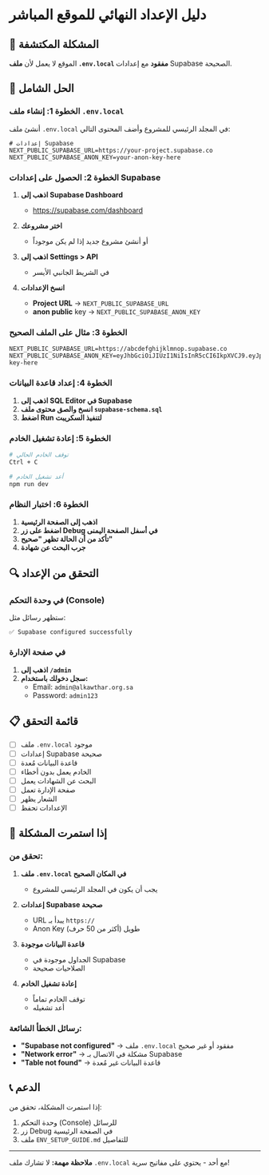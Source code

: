 # دليل الإعداد النهائي للموقع المباشر

## 🚨 المشكلة المكتشفة

الموقع لا يعمل لأن **ملف `.env.local` مفقود** مع إعدادات Supabase الصحيحة.

## 🔧 الحل الشامل

### الخطوة 1: إنشاء ملف `.env.local`

أنشئ ملف `.env.local` في المجلد الرئيسي للمشروع وأضف المحتوى التالي:

```env
# إعدادات Supabase
NEXT_PUBLIC_SUPABASE_URL=https://your-project.supabase.co
NEXT_PUBLIC_SUPABASE_ANON_KEY=your-anon-key-here
```

### الخطوة 2: الحصول على إعدادات Supabase

1. **اذهب إلى Supabase Dashboard**
   - https://supabase.com/dashboard

2. **اختر مشروعك**
   - أو أنشئ مشروع جديد إذا لم يكن موجوداً

3. **اذهب إلى Settings > API**
   - في الشريط الجانبي الأيسر

4. **انسخ الإعدادات**
   - **Project URL** → `NEXT_PUBLIC_SUPABASE_URL`
   - **anon public** key → `NEXT_PUBLIC_SUPABASE_ANON_KEY`

### الخطوة 3: مثال على الملف الصحيح

```env
NEXT_PUBLIC_SUPABASE_URL=https://abcdefghijklmnop.supabase.co
NEXT_PUBLIC_SUPABASE_ANON_KEY=eyJhbGciOiJIUzI1NiIsInR5cCI6IkpXVCJ9.eyJpc3MiOiJzdXBhYmFzZSIsInJlZiI6ImFiY2RlZmdoaWprbG1ub3AiLCJyb2xlIjoiYW5vbiIsImlhdCI6MTY5ODc2ODAwMCwiZXhwIjoyMDE0MzQ0MDAwfQ.example-key-here
```

### الخطوة 4: إعداد قاعدة البيانات

1. **اذهب إلى SQL Editor في Supabase**
2. **انسخ والصق محتوى ملف `supabase-schema.sql`**
3. **اضغط Run لتنفيذ السكريبت**

### الخطوة 5: إعادة تشغيل الخادم

```bash
# توقف الخادم الحالي
Ctrl + C

# أعد تشغيل الخادم
npm run dev
```

### الخطوة 6: اختبار النظام

1. **اذهب إلى الصفحة الرئيسية**
2. **اضغط على زر Debug في أسفل الصفحة اليمنى**
3. **تأكد من أن الحالة تظهر "صحيح"**
4. **جرب البحث عن شهادة**

## 🔍 التحقق من الإعداد

### في وحدة التحكم (Console)

ستظهر رسائل مثل:
```
✅ Supabase configured successfully
```

### في صفحة الإدارة

1. **اذهب إلى `/admin`**
2. **سجل دخولك باستخدام:**
   - Email: `admin@alkawthar.org.sa`
   - Password: `admin123`

## 📋 قائمة التحقق

- [ ] ملف `.env.local` موجود
- [ ] إعدادات Supabase صحيحة
- [ ] قاعدة البيانات مُعدة
- [ ] الخادم يعمل بدون أخطاء
- [ ] البحث عن الشهادات يعمل
- [ ] صفحة الإدارة تعمل
- [ ] الشعار يظهر
- [ ] الإعدادات تحفظ

## 🚨 إذا استمرت المشكلة

### تحقق من:

1. **ملف `.env.local` في المكان الصحيح**
   - يجب أن يكون في المجلد الرئيسي للمشروع

2. **إعدادات Supabase صحيحة**
   - URL يبدأ بـ `https://`
   - Anon Key طويل (أكثر من 50 حرف)

3. **قاعدة البيانات موجودة**
   - الجداول موجودة في Supabase
   - الصلاحيات صحيحة

4. **إعادة تشغيل الخادم**
   - توقف الخادم تماماً
   - أعد تشغيله

### رسائل الخطأ الشائعة:

- **"Supabase not configured"** → ملف `.env.local` مفقود أو غير صحيح
- **"Network error"** → مشكلة في الاتصال بـ Supabase
- **"Table not found"** → قاعدة البيانات غير مُعدة

## 📞 الدعم

إذا استمرت المشكلة، تحقق من:
1. وحدة التحكم (Console) للرسائل
2. زر Debug في الصفحة الرئيسية
3. ملف `ENV_SETUP_GUIDE.md` للتفاصيل

---

**ملاحظة مهمة:** لا تشارك ملف `.env.local` مع أحد - يحتوي على مفاتيح سرية!





